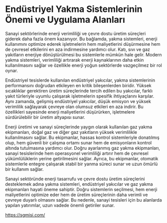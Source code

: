 # Endüstriyel Yakma Sistemlerinin Önemi ve Uygulama Alanları
Sanayi sektörlerinde enerji verimliliği ve çevre dostu üretim süreçleri giderek daha fazla önem kazanıyor. Bu bağlamda, yakma sistemleri, enerji kullanımını optimize ederek işletmelerin hem maliyetlerini düşürmesine hem de çevresel etkilerini en aza indirmesine yardımcı olur. Katı, sıvı ve gaz yakıtların enerjiye dönüştürülmesi bu sistemlerle mümkün hale gelir. Modern yakma sistemleri, verimliliği artırarak enerji kaynaklarının daha etkin kullanılmasını sağlar ve özellikle enerji yoğun sektörlerde vazgeçilmez bir rol oynar.

Endüstriyel tesislerde kullanılan endüstriyel yakıcılar, yakma sistemlerinin performansını doğrudan etkileyen en kritik bileşenlerden biridir. Yüksek sıcaklıklar gerektiren üretim süreçlerinde tercih edilen bu yakıcılar, farklı yakıt türleriyle uyumlu çalışarak işletmelerin spesifik ihtiyaçlarını karşılar. Aynı zamanda, gelişmiş endüstriyel yakıcılar, düşük emisyon ve yüksek verimlilik sağlayarak çevreye olan olumsuz etkileri en aza indirir. Bu özellikleri sayesinde enerji maliyetlerini düşürürken, işletmelere sürdürülebilir bir üretim altyapısı sunar.

Enerji üretimi ve sanayi süreçlerinde yaygın olarak kullanılan gaz yakma ekipmanları, doğal gaz ve diğer gaz yakıtların yüksek verimlilikle kullanılmasını sağlar. Bu ekipmanlar, hassas kontrol sistemleriyle donatılmış olup, hem güvenli bir çalışma ortamı sunar hem de emisyonların kontrol altında tutulmasına yardımcı olur. Doğru ayarlanmış gaz yakma ekipmanları, sanayi tesislerinde hem operasyonel verimliliği artırır hem de çevresel yükümlülüklerin yerine getirilmesini sağlar. Ayrıca, bu ekipmanlar, otomatik sistemlerle entegre çalışarak stabil bir yanma süreci sunar ve uzun ömürlü bir kullanım sağlar.

Sanayi sektöründe enerji tasarrufu ve çevre dostu üretim süreçlerini desteklemek adına yakma sistemleri, endüstriyel yakıcılar ve gaz yakma ekipmanları hayati öneme sahiptir. Doğru sistemlerin seçilmesi, hem enerji maliyetlerini optimize eder hem de üretim süreçlerinin daha verimli ve çevreye duyarlı olmasını sağlar. Bu nedenle, sanayi tesisleri için bu alanlarda yapılan yatırımlar, uzun vadede önemli getiriler sunar.

https://sgmisi.com/
